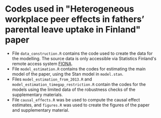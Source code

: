 # Codes used in "Heterogeneous workplace peer effects in fathers’ parental leave uptake in Finland" paper


* File `data_construction.R` contains the code used to create the data for the modelling. The source data is only accessible via Statistics Finland's remote access system [FIONA](https://stat.fi/tup/tutkijapalvelut/fiona-etakayttojarjestelma_en.html).
* File `model_estimation.R` contains the codes for estimating the main model of the paper, using the Stan model in `model.stan`.
* Files `model_estimation_from_2013.R` and `model_estimation_timegap_restriction.R` contain the codes for the models using the limited data of the robustness checks of the supplementary materials.
* File `causal_effects.R` was be used to compute the causal effect estimates, and `figures.R` was used to create the figures of the paper and supplementary material.